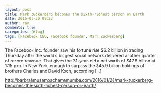 ```yaml
---
layout: post
title: Mark Zuckerberg becomes the sixth-richest person on Earth
date: 2016-01-30 09:23
author: ray
comments: true
categories: [Blog]
tags: [Facebook CEO, Facebook founder, Mark Zuckerberg]
---
```


The Facebook Inc. founder saw his fortune rise $6.2 billion in trading Thursday after the world’s biggest social network delivered another quarter of record revenue. That gives the 31-year-old a net worth of $47.6 billion at 1:15 p.m. in New York, enough to surpass the $45.9 billion holdings of brothers Charles and David Koch, according […]

<a href="http://barbrahmusambachamamumba.com/2016/01/28/mark-zuckerberg-becomes-the-sixth-richest-person-on-earth/">http://barbrahmusambachamamumba.com/2016/01/28/mark-zuckerberg-becomes-the-sixth-richest-person-on-earth/</a>
